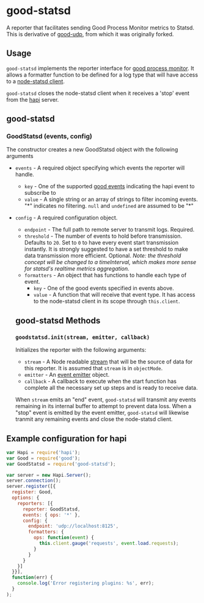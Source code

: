 # good-statsd

A reporter that facilitates sending Good Process Monitor metrics to Statsd. This is derivative of [good-udp](https://github.com/hapijs/good-udp), from which it was originally forked.

## Usage

`good-statsd` implements the reporter interface for [good process monitor](https://github.com/hapijs/good). It allows a formatter function to be defined for a log type that will have access to a [node-statsd client](https://github.com/sivy/node-statsd).

`good-statsd` closes the node-statsd client when it receives a 'stop' event from the [hapi](https://github.com/hapijs/hapi) server.

## good-statsd
### GoodStatsd (events, config)

The constructor creates a new GoodStatsd object with the following arguments
- `events` - A required object specifying which events the reporter will handle.
    - `key` - One of the supported [good events](https://github.com/hapijs/good) indicating the hapi event to subscribe to
    - `value` - A single string or an array of strings to filter incoming events. "\*" indicates no filtering. `null` and `undefined` are assumed to be "\*"
- `config` - A required configuration object.
  - `endpoint` - The full path to remote server to transmit logs. Required.
  - `threshold` - The number of events to hold before transmission. Defaults to `20`. Set to `0` to have every event start transmission instantly. It is strongly suggested to have a set threshold to make data transmission more efficient. Optional.  *Note: the threshold concept will be changed to a timeInterval, which makes more sense for statsd's realtime metrics aggregation.*
  - `formatters` - An object that has functions to handle each type of event.
    - `key` - One of the good events specified in events above.
    - `value` - A function that will receive that event type. It has access to the node-statsd client in its scope through `this.client`.


  ## good-statsd Methods
  ### `goodstatsd.init(stream, emitter, callback)`
  Initializes the reporter with the following arguments:

  - `stream` - A Node readable [stream](https://nodejs.org/api/stream.html) that will be the source of data for this reporter. It is assumed that `stream` is in `objectMode`.
  - `emitter` - An [event emitter](https://nodejs.org/api/events.html) object.
  - `callback` - A callback to execute when the start function has complete all the necessary set up steps and is ready to receive data.

  When `stream` emits an "end" event, `good-statsd` will transmit any events remaining in its internal buffer to attempt to prevent data loss. When a "stop" event is emitted by the event emitter, `good-statsd` will likewise tranmit any remaining events and close the node-statsd client.

## Example configuration for hapi
```javascript
var Hapi = require('hapi');
var Good = require('good');
var GoodStatsd = require('good-statsd');

var server = new Hapi.Server();
server.connection();
server.register([{
  register: Good,
  options: {
    reporters: [{
      reporter: GoodStatsd,
      events: { ops: '*' },
      config: {
        endpoint: 'udp://localhost:8125',
        formatters: {
          ops: function(event) {
            this.client.gauge('requests', event.load.requests);
          }
        }
      }
    }]
  }}],
  function(err) {
    console.log('Error registering plugins: %s', err);
  }
);
```
